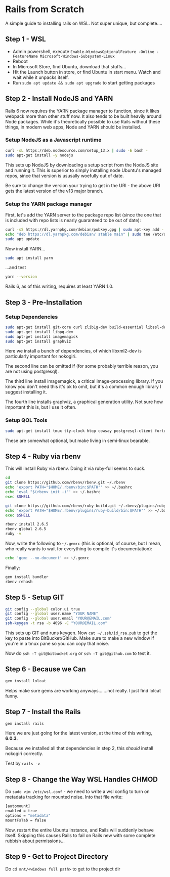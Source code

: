 # Rails from Scratch

A simple guide to installing rails on WSL. Not super unique, but complete....

## Step 1 - WSL

* Admin powershell, execute `Enable-WindowsOptionalFeature -Online -FeatureName Microsoft-Windows-Subsystem-Linux`
* Reboot
* In Microsoft Store, find Ubuntu, download that stuffs...
* Hit the Launch button in store, or find Ubuntu in start menu. Watch and wait while it unpacks itself.
* Run `sudo apt update && sudo apt upgrade` to start getting packages

## Step 2 - Install NodeJS and YARN

Rails 6 now requires the YARN package manager to function, since it likes webpack more than other stuff now. It also tends to be built heavily around Node packages. While it's theoretically possible to use Rails without these things, in modern web apps, Node and YARN should be installed.

### Setup NodeJS as a Javascript runtime

```bash
curl -sL https://deb.nodesource.com/setup_13.x | sudo -E bash -
sudo apt-get install -y nodejs
```

This sets up NodeJS by downloading a setup script from the NodeJS site and running it. This is superior to simply installing node Ubuntu's managed repos, since that version is ususally woefully out of date.

Be sure to change the version your trying to get in the URI - the above URI gets the latest version of the v13 major branch.

### Setup the YARN package manager

First, let's add the YARN server to the package repo list (since the one that is included with repo lists is nearly guaranteed to be out of date):

```bash
curl -sS https://dl.yarnpkg.com/debian/pubkey.gpg | sudo apt-key add -
echo "deb https://dl.yarnpkg.com/debian/ stable main" | sudo tee /etc/apt/sources.list.d/yarn.list
sudo apt update
```

Now install YARN...

```bash
sudo apt install yarn
```

...and test

```bash
yarn --version
```

Rails 6, as of this writing, requires at least YARN 1.0.

## Step 3 - Pre-Installation

### Setup Dependencies

```bash
sudo apt-get install git-core curl zlib1g-dev build-essential libssl-dev libreadline-dev libyaml-dev libsqlite3-dev sqlite3 libxml2-dev libxslt1-dev libcurl4-openssl-dev software-properties-common libffi-dev
sudo apt-get install libpq-dev
sudo apt-get install imagemagick
sudo apt-get install graphviz
```

Here we install a bunch of dependencies, of which libxml2-dev is particularly important for nokogiri.

The second line can be omitted if (for some probably terrible reason, you are not using postgresql).

The third line install imagemagick, a critical image-processing library. If you know you don't need this it's ok to omit, but it's a common enough library I suggest installing it.

The fourth line installs graphviz, a graphical generation utility. Not sure how important this is, but I use it often.

### Setup QOL Tools

```bash
sudo apt-get install tmux tty-clock htop cowsay postgresql-client fortune
```

These are somewhat optional, but make living in semi-linux bearable.

## Step 4 - Ruby via rbenv

This will install Ruby via rbenv. Doing it via ruby-full seems to suck.

```bash
cd
git clone https://github.com/rbenv/rbenv.git ~/.rbenv
echo 'export PATH="$HOME/.rbenv/bin:$PATH"' >> ~/.bashrc
echo 'eval "$(rbenv init -)"' >> ~/.bashrc
exec $SHELL

git clone https://github.com/rbenv/ruby-build.git ~/.rbenv/plugins/ruby-build
echo 'export PATH="$HOME/.rbenv/plugins/ruby-build/bin:$PATH"' >> ~/.bashrc
exec $SHELL

rbenv install 2.6.5
rbenv global 2.6.5
ruby -v
```

Now, write the following to `~/.gemrc` (this is optional, of course, but I mean, who really wants to wait for everything to compile it's documentation):

```bash
echo 'gem: --no-document' >> ~/.gemrc
```

Finally:

```bash
gem install bundler
rbenv rehash
```

## Step 5 - Setup GIT

```bash
git config --global color.ui true
git config --global user.name "YOUR NAME"
git config --global user.email "YOUR@EMAIL.com"
ssh-keygen -t rsa -b 4096 -C "YOUR@EMAIL.com"
```

This sets up GIT and runs keygen. Now `cat ~/.ssh/id_rsa.pub` to get the key to paste into BitBucket/GitHub. Make sure to make a new window if you're in a tmux pane so you can copy that noise.

Now do `ssh -T git@bitbucket.org` or `ssh -T git@github.com` to test it.

## Step 6 - Because we Can

```bash
gem install lolcat
```

Helps make sure gems are working anyways.......not really. I just find lolcat funny.

## Step 7 - Install the Rails

```bash
gem install rails
```

Here we are just going for the latest version, at the time of this writing, **6.0.3**.

Because we installed all that dependencies in step 2, this *should* install nokogiri correctly.

Test by `rails -v`

## Step 8 - Change the Way WSL Handles CHMOD

Do `sudo vim /etc/wsl.conf` - we need to write a wsl config to turn on metadata tracking for mounted noise. Into that file write:

```bash
[automount]
enabled = true
options = "metadata"
mountFsTab = false
```

Now, restart the entire Ubuntu instance, and Rails will suddenly behave itself. Skipping this causes Rails to fail on Rails new with some complete rubbish about permissions...

## Step 9 - Get to Project Directory

Do `cd mnt/<windows full path>` to get to the project dir
